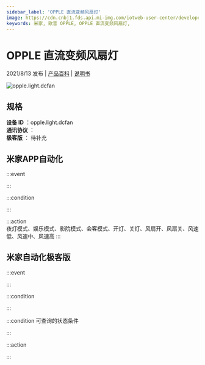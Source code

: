 ```yaml
---
sidebar_label: 'OPPLE 直流变频风扇灯'
image: https://cdn.cnbj1.fds.api.mi-img.com/iotweb-user-center/developer_16790479020056G7JYzFm.png?GalaxyAccessKeyId=AKVGLQWBOVIRQ3XLEW&Expires=9223372036854775807&Signature=yl8M33uwuMFZkvs+LaXi2IueXqg=
keywords: 米家, 欧普 OPPLE, OPPLE 直流变频风扇灯, 
---
```

# OPPLE 直流变频风扇灯

2021/8/13 发布 | [产品百科](https://home.mi.com/webapp/content/baike/product/index.html?model=opple.light.dcfan/) | [说明书](https://home.mi.com/views/introduction.html?model=opple.light.dcfan&region=cn)

![opple.light.dcfan](https://cdn.cnbj1.fds.api.mi-img.com/iotweb-user-center/developer_16790479020056G7JYzFm.png?GalaxyAccessKeyId=AKVGLQWBOVIRQ3XLEW&Expires=9223372036854775807&Signature=yl8M33uwuMFZkvs+LaXi2IueXqg=)

## 规格  
> 
**设备 ID** ：opple.light.dcfan  
**通讯协议** ：  
**极客版**  ： 待补充 


## 米家APP自动化  

:::event  

:::

:::condition  

:::

:::action   
夜灯模式、娱乐模式、影院模式、会客模式、开灯、关灯、风扇开、风扇关、风速低、风速中、风速高
:::

## 米家自动化极客版  

:::event  

:::

:::condition  

:::

:::condition 可查询的状态条件  

:::

:::action  

:::

        
